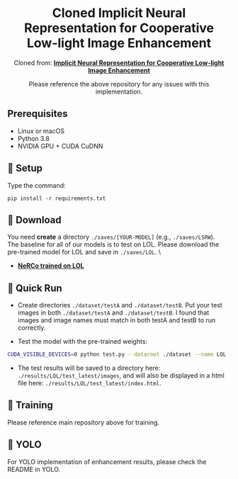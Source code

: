 <div align="center">

# Cloned Implicit Neural Representation for Cooperative Low-light Image Enhancement

Cloned from: [**Implicit Neural Representation for Cooperative Low-light Image Enhancement**](https://github.com/Ysz2022/NeRCo)

Please reference the above repository for any issues with this implementation.

<div align="left">

## Prerequisites
- Linux or macOS
- Python 3.8
- NVIDIA GPU + CUDA CuDNN

## 🔑 Setup
Type the command:
```
pip install -r requirements.txt
```

## 🧩 Download
You need **create** a directory `./saves/[YOUR-MODEL]` (e.g., `./saves/LSRW`). \
The baseline for all of our models is to test on LOL.
Please download the pre-trained model for LOL and save in `./saves/LOL`. \
- [**NeRCo trained on LOL**](https://drive.google.com/file/d/1uL4u1iXN2xoVr4Owr5uZgYY3k03nvJZ3/view?usp=sharing)


## 🚀 Quick Run
- Create directories `./dataset/testA` and `./dataset/testB`. Put your test images in both `./dataset/testA` and `./dataset/testB`. I found that images and image names must match in both testA and testB to run correctly.

- Test the model with the pre-trained weights:
```bash
CUDA_VISIBLE_DEVICES=0 python test.py --dataroot ./dataset --name LOL --preprocess=none
```
- The test results will be saved to a directory here: `./results/LOL/test_latest/images`, and will also be displayed in a html file here: `./results/LOL/test_latest/index.html`.

## 🤖 Training
Please reference main repository above for training.

## 🔎 YOLO
For YOLO implementation of enhancement results, please check the README in YOLO.
